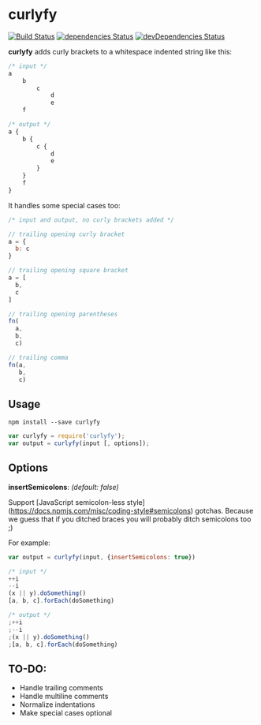 curlyfy
=======

[![Build Status](https://travis-ci.org/rstuven/curlyfy.svg)](https://travis-ci.org/rstuven/curlyfy)
[![dependencies Status](https://david-dm.org/rstuven/curlyfy.svg)](https://david-dm.org/rstuven/curlyfy#info=dependencies)
[![devDependencies Status](https://david-dm.org/rstuven/curlyfy/dev-status.svg)](https://david-dm.org/rstuven/curlyfy#info=devDependencies)

**curlyfy** adds curly brackets to a whitespace indented string like this:

``` javascript
/* input */
a
    b
        c
            d
            e
    f
```

``` javascript
/* output */
a {
    b {
        c {
            d
            e
        }
    }
    f
}
```

It handles some special cases too:

``` javascript
/* input and output, no curly brackets added */

// trailing opening curly bracket
a = {
  b: c
}

// trailing opening square bracket
a = [
  b,
  c
]

// trailing opening parentheses
fn(
  a,
  b,
  c)

// trailing comma
fn(a,
   b,
   c)

```

Usage
-----

``` shell
npm install --save curlyfy
```

``` javascript
var curlyfy = require('curlyfy');
var output = curlyfy(input [, options]);
```

Options
-------

**insertSemicolons**: *(default: false)*

Support
[JavaScript semicolon-less style]
(https://docs.npmjs.com/misc/coding-style#semicolons)
gotchas.
Because we guess that if you ditched braces
you will probably ditch semicolons too ;)

For example:

``` javascript
var output = curlyfy(input, {insertSemicolons: true})
```

``` javascript
/* input */
++i
--i
(x || y).doSomething()
[a, b, c].forEach(doSomething)
```

``` javascript
/* output */
;++i
;--i
;(x || y).doSomething()
;[a, b, c].forEach(doSomething)
```

TO-DO:
------

- Handle trailing comments
- Handle multiline comments
- Normalize indentations
- Make special cases optional
